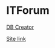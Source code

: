 # ITForum
[DB Creator](https://app.dbdesigner.net/designer/schema/0-untitled-864c46a0-5929-4f9a-8df6-fe7d458a9088)

[Site link](https://itforum20220906162428.azurewebsites.net/ "Site link")